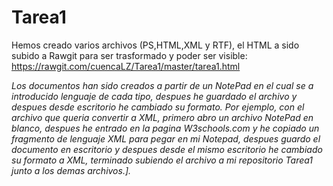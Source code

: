 # Tarea1
Hemos creado varios archivos (PS,HTML,XML y RTF), el HTML a sido subido a Rawgit para ser trasformado y poder ser visible:
https://rawgit.com/cuencaLZ/Tarea1/master/tarea1.html

*Los documentos han sido creados a partir de un NotePad en el cual se a introducido lenguaje de cada tipo, despues he guardado el archivo y despues desde escritorio he cambiado su formato. Por ejemplo, con el archivo que queria convertir a XML, primero  abro un archivo NotePad en blanco, despues he entrado en la pagina W3schools.com y he copiado un fragmento de lenguaje XML para pegar en mi Notepad, despues guardo el documento en escritorio y despues desde el mismo escritorio he cambiado su formato a XML, terminado subiendo el archivo a mi repositorio Tarea1 junto a los demas archivos.].*
